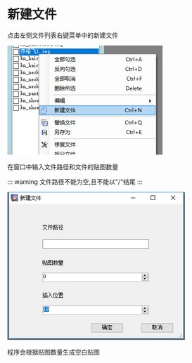 # 新建文件

点击左侧文件列表右键菜单中的新建文件

![](../../images/new-file-by-menu.png)

在窗口中输入文件路径和文件的贴图数量

::: warning
文件路径不能为空,且不能以"/"结尾
:::

![](../../images/new-file-dialog.png)

程序会根据贴图数量生成空白贴图